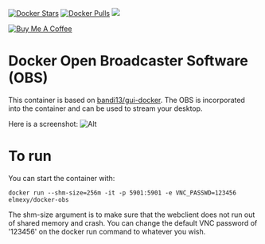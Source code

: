 [![Docker Stars](https://img.shields.io/docker/stars/bandi13/docker-obs.svg?style=flat-square)](https://hub.docker.com/r/bandi13/docker-obs/)
[![Docker Pulls](https://img.shields.io/docker/pulls/bandi13/docker-obs.svg?style=flat-square)](https://hub.docker.com/r/bandi13/docker-obs/)
[![](https://images.microbadger.com/badges/image/bandi13/docker-obs.svg)](https://microbadger.com/images/bandi13/docker-obs "Get your own image badge on microbadger.com")

[![Buy Me A Coffee](https://www.buymeacoffee.com/assets/img/custom_images/orange_img.png)](https://www.buymeacoff.ee/bandi13)

# Docker Open Broadcaster Software (OBS)
This container is based on [bandi13/gui-docker](https://github.com/bandi13/gui-docker). The OBS is incorporated into the container and can be used to stream your desktop.

Here is a screenshot:
![Alt](https://raw.githubusercontent.com/bandi13/docker-obs/master/screenshot.png "Example screenshot")

# To run
You can start the container with:

`docker run --shm-size=256m -it -p 5901:5901 -e VNC_PASSWD=123456 elmexy/docker-obs`

The shm-size argument is to make sure that the webclient does not run out of shared memory and crash. You can change the default VNC password of '123456' on the docker run command to whatever you wish.
